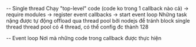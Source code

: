 -- Single thread
Chạy "top-level" code (code ko trong 1 callback nào cả) -> require modules -> register event callbacks
-> start event loop
Những task nặng được tự động offload qua thread pool bởi nodejs để tránh block single thread
thread pool có 4 thread, có thể config đc thành 128

-- Event loop
Nơi mà những code trong callback được thực hiện
